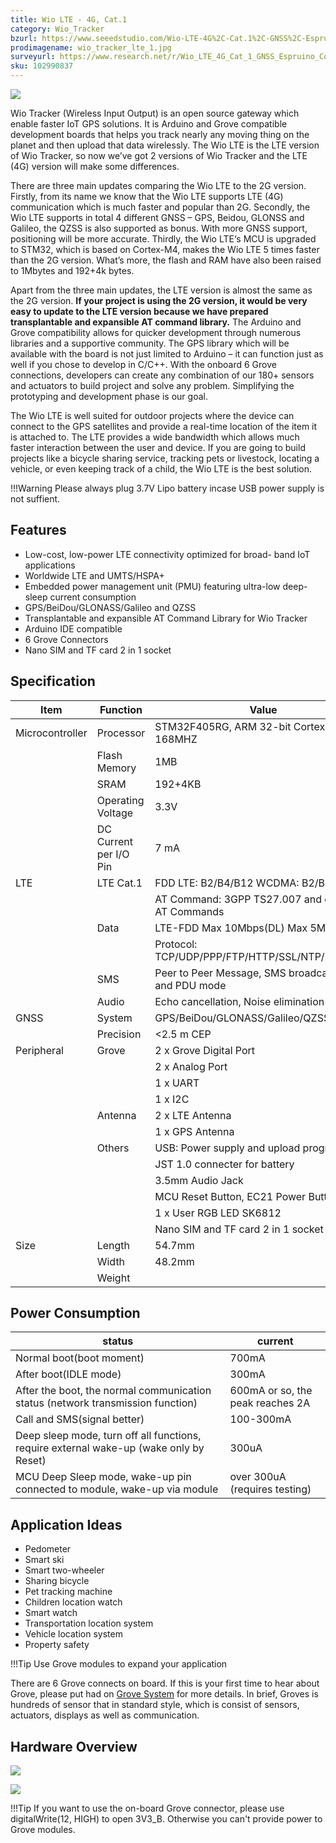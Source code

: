 ```yaml
---
title: Wio LTE - 4G, Cat.1
category: Wio_Tracker
bzurl: https://www.seeedstudio.com/Wio-LTE-4G%2C-Cat.1%2C-GNSS%2C-Espruino-Compatible-p-2957.html
prodimagename: wio_tracker_lte_1.jpg
surveyurl: https://www.research.net/r/Wio_LTE_4G_Cat_1_GNSS_Espruino_Compatible
sku: 102990837
---
```


![](https://github.com/SeeedDocument/Wio_Tracker_LTE/raw/master/img/wio_tracker_lte_1.jpg)


Wio Tracker (Wireless Input Output) is an open source gateway which enable faster IoT GPS solutions. It is Arduino and Grove compatible development boards that helps you track nearly any moving thing on the planet and then upload that data wirelessly. The Wio LTE is the LTE version of Wio Tracker, so now we’ve got 2 versions of Wio Tracker and the LTE (4G) version will make some differences.

There are three main updates comparing the Wio LTE to the 2G version. Firstly, from its name we know that the Wio LTE supports LTE (4G) communication which is much faster and popular than 2G. Secondly, the Wio LTE supports in total 4 different GNSS – GPS, Beidou, GLONSS and Galileo, the QZSS is also supported as bonus. With more GNSS support, positioning will be more accurate. Thirdly, the Wio LTE‘s MCU is upgraded to STM32, which is based on Cortex-M4, makes the Wio LTE 5 times faster than the 2G version. What’s more, the flash and RAM have also been raised to 1Mbytes and 192+4k bytes.

Apart from the three main updates, the LTE version is almost the same as the 2G version. **If your project is using the 2G version, it would be very easy to update to the LTE version because we have prepared transplantable and expansible AT command library.** The Arduino and Grove compatibility allows for quicker development through numerous libraries and a supportive community. The GPS library which will be available with the board is not just limited to Arduino – it can function just as well if you chose to develop in C/C++. With the onboard 6 Grove connections, developers can create any combination of our 180+ sensors and actuators to build project and solve any problem. Simplifying the prototyping and development phase is our goal.

The Wio LTE is well suited for outdoor projects where the device can connect to the GPS satellites and provide a real-time location of the item it is attached to. The LTE provides a wide bandwidth which allows much faster interaction between the user and device. If you are going to build  projects like a bicycle sharing service, tracking pets or livestock, locating a vehicle, or even keeping track of a child, the Wio LTE is the best solution.

!!!Warning
    Please always plug 3.7V Lipo battery incase USB power supply is not suffient.


## Features

* Low-cost, low-power LTE connectivity optimized for broad- band IoT applications
* Worldwide LTE and UMTS/HSPA+
* Embedded power management unit (PMU) featuring ultra-low deep-sleep current consumption
* GPS/BeiDou/GLONASS/Galileo and QZSS
* Transplantable and expansible AT Command Library for Wio Tracker
* Arduino IDE compatible
* 6 Grove Connectors
* Nano SIM and TF card 2 in 1 socket


## Specification

| Item|Function|Value|
|--------------|-------------------------------------|-------|
|Microcontroller |Processor|STM32F405RG, ARM 32-bit Cortex-M4, 168MHZ|
||Flash Memory|1MB|
||SRAM|192+4KB|
||Operating Voltage|3.3V|
||DC Current per I/O Pin|7 mA|
|LTE|LTE Cat.1|FDD LTE: B2/B4/B12 WCDMA: B2/B4/B5|
|||AT Command: 3GPP TS27.007 and enhanced AT Commands|
||Data|LTE-FDD Max 10Mbps(DL) Max 5Mbps (UL)|
|||Protocol: TCP/UDP/PPP/FTP/HTTP/SSL/NTP/PING/QMI|
||SMS|Peer to Peer Message, SMS broadcast, Text and PDU mode|
||Audio|Echo cancellation, Noise elimination|
|GNSS|System|GPS/BeiDou/GLONASS/Galileo/QZSS|
||Precision|<2.5 m CEP|
|Peripheral|Grove|2 x Grove Digital Port|
|||2 x Analog Port|
|||1 x UART|
|||1 x I2C|
||Antenna|2 x LTE Antenna|
|||1 x GPS Antenna|
||Others|USB: Power supply and upload program|
|||JST 1.0 connecter for battery|
|||3.5mm Audio Jack|
|||MCU Reset Button, EC21 Power Button|
|||1 x User RGB LED SK6812|
|||Nano SIM and TF card 2 in 1 socket|
|Size|Length|54.7mm|
||Width|48.2mm|
||Weight|||

## Power Consumption
|status|current|
|---|---|
|Normal boot(boot moment)| 700mA |
|After boot(IDLE mode)| 300mA|
|After the boot, the normal communication status (network transmission function)|600mA or so, the peak reaches 2A|
|Call and SMS(signal better)| 100-300mA |
|Deep sleep mode, turn off all functions, require external wake-up (wake only by Reset)|300uA|
|MCU Deep Sleep mode, wake-up pin connected to module, wake-up via module|over 300uA (requires testing)


## Application Ideas

* Pedometer
* Smart ski
* Smart two-wheeler
* Sharing bicycle
* Pet tracking machine
* Children location watch
* Smart watch
* Transportation location system
* Vehicle location system
* Property safety


!!!Tip
    Use Grove modules to expand your application

There are 6 Grove connects on board. If this is your first time to hear about Grove, please put had on [Grove System](http://wiki.seeed.cc/Grove_System/) for more details.
In brief, Groves is hundreds of sensor that in standard style, which is consist of sensors, actuators, displays as well as communication.

## Hardware Overview

![](https://github.com/SeeedDocument/Wio_Tracker_LTE/raw/master/img/wio_tracker_lte_v1._top.png)

![](https://github.com/SeeedDocument/Wio_Tracker_LTE/raw/master/img/wio_tracker_lte_v1_buttom.png)

!!!Tip
    If you want to use the on-board Grove connector, please use digitalWrite(12, HIGH) to open 3V3_B. Otherwise you can't provide power to Grove modules.
